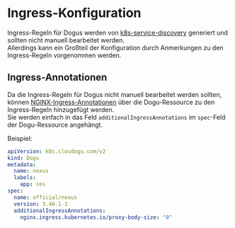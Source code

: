 # Ingress-Konfiguration

Ingress-Regeln für Dogus werden von [k8s-service-discovery](https://github.com/cloudogu/k8s-service-discovery) generiert und sollten nicht manuell bearbeitet werden.  
Allerdings kann ein Großteil der Konfiguration durch Anmerkungen zu den Ingress-Regeln vorgenommen werden.

## Ingress-Annotationen
Da die Ingress-Regeln für Dogus nicht manuell bearbeitet werden sollten, können [NGINX-Ingress-Annotationen](https://kubernetes.github.io/ingress-nginx/user-guide/nginx-configuration/annotations/) über die Dogu-Ressource zu den Ingress-Regeln hinzugefügt werden.  
Sie werden einfach in das Feld `additionalIngressAnnotations` im `spec`-Feld der Dogu-Ressource angehängt.

Beispiel:
```yaml
apiVersion: k8s.cloudogu.com/v2
kind: Dogu
metadata:
  name: nexus
  labels:
    app: ces
spec:
  name: official/nexus
  version: 3.40.1-2
  additionalIngressAnnotations:
    nginx.ingress.kubernetes.io/proxy-body-size: "0"
```